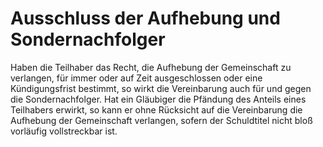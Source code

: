 # Ausschluss der Aufhebung und Sondernachfolger

Haben die Teilhaber das Recht, die Aufhebung der Gemeinschaft zu verlangen, für immer oder auf Zeit ausgeschlossen oder eine Kündigungsfrist bestimmt, so wirkt die Vereinbarung auch für und gegen die Sondernachfolger. Hat ein Gläubiger die Pfändung des Anteils eines Teilhabers erwirkt, so kann er ohne Rücksicht auf die Vereinbarung die Aufhebung der Gemeinschaft verlangen, sofern der Schuldtitel nicht bloß vorläufig vollstreckbar ist.
